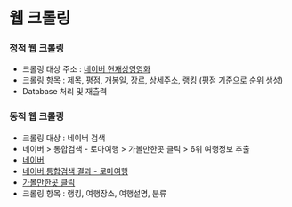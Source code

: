 # 웹 크롤링 

### 정적 웹 크롤링
* 크롤링 대상 주소 : [네이버 현재상영영화](https://search.naver.com/search.naver?where=nexearch&sm=tab_etc&qvt=0&query=%ED%98%84%EC%9E%AC%EC%83%81%EC%98%81%EC%98%81%ED%99%94")
* 크롤링 항목 : 제목, 평점, 개봉일, 장르, 상세주소, 랭킹 (평점 기준으로 순위 생성)
* Database 처리 및 재출력

### 동적 웹 크롤링
* 크롤링 대상 : 네이버 검색
* 네이버 > 통합검색 - 로마여행 > 가볼만한곳 클릭 > 6위 여행정보 추출
* [네이버]("https://www.naver.com/")
* [네이버 통합검색 결과 - 로마여행]("https://search.naver.com/search.naver?where=nexearch&sm=top_sly.hst&fbm=0&acr=1&ie=utf8&query=%EB%A1%9C%EB%A7%88%EC%97%AC%ED%96%89")
* [가볼만한곳 클릭]("https://search.naver.com/search.naver?where=nexearch&sm=top_hty&fbm=0&ie=utf8&query=%EB%A1%9C%EB%A7%88%EC%97%AC%ED%96%89")
* 크롤링 항목 : 랭킹, 여행장소, 여행설명, 분류
